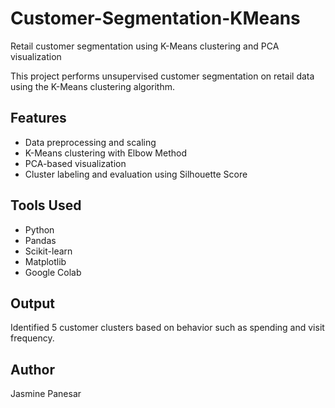 # Customer-Segmentation-KMeans
Retail customer segmentation using K-Means clustering and PCA visualization

This project performs unsupervised customer segmentation on retail data using the K-Means clustering algorithm.

## Features
- Data preprocessing and scaling
- K-Means clustering with Elbow Method
- PCA-based visualization
- Cluster labeling and evaluation using Silhouette Score

## Tools Used
- Python
- Pandas
- Scikit-learn
- Matplotlib
- Google Colab

## Output
Identified 5 customer clusters based on behavior such as spending and visit frequency.

## Author
Jasmine Panesar

